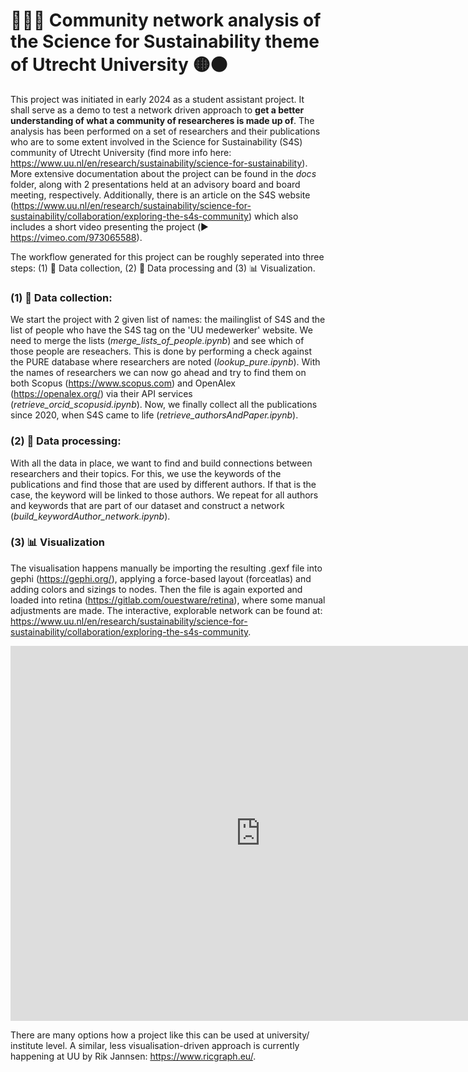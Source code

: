 # 🧑‍🧑‍🧒 Community network analysis of the Science for Sustainability theme of Utrecht University 🟡⚫️

This project was initiated in early 2024 as a student assistant project. It shall serve as a demo to test a network driven approach to **get a better understanding of what a community of researcheres is made up of**. The analysis has been performed on a set of researchers and their publications who are to some extent involved in the Science for Sustainability (S4S) community of Utrecht University (find more info here: https://www.uu.nl/en/research/sustainability/science-for-sustainability). More extensive documentation about the project can be found in the *docs* folder, along with 2 presentations held at an advisory board and board meeting, respectively. Additionally, there is an article on the S4S website (https://www.uu.nl/en/research/sustainability/science-for-sustainability/collaboration/exploring-the-s4s-community) which also includes a short video presenting the project (▶️ https://vimeo.com/973065588).

The workflow generated for this project can be roughly seperated into three steps: (1) 💾 Data collection, (2) 🐍 Data processing and (3) 📊 Visualization. 


### (1) 💾 Data collection:
We start the project with 2 given list of names: the mailinglist of S4S and the list of people who have the S4S tag on the 'UU medewerker' website. We need to merge the lists (*merge_lists_of_people.ipynb*) and see which of those people are reseachers. This is done by performing a check against the PURE database where researchers are noted (*lookup_pure.ipynb*). With the names of researchers we can now go ahead and try to find them on both Scopus (https://www.scopus.com) and OpenAlex (https://openalex.org/) via their API services (*retrieve_orcid_scopusid.ipynb*). Now, we finally collect all the publications since 2020, when S4S came to life (*retrieve_authorsAndPaper.ipynb*). 

### (2) 🐍 Data processing:
With all the data in place, we want to find and build connections between researchers and their topics. For this, we use the keywords of the publications and find those that are used by different authors. If that is the case, the keyword will be linked to those authors. We repeat for all authors and keywords that are part of our dataset and construct a network (*build_keywordAuthor_network.ipynb*).

### (3) 📊 Visualization
The visualisation happens manually be importing the resulting .gexf file into gephi (https://gephi.org/), applying a force-based layout (forceatlas) and adding colors and sizings to nodes. Then the file is again exported and loaded into retina (https://gitlab.com/ouestware/retina), where some manual adjustments are made. The interactive, explorable network can be found at: https://www.uu.nl/en/research/sustainability/science-for-sustainability/collaboration/exploring-the-s4s-community.

<div>
<iframe
  width="800"
  height="600"
  src="https://ouestware.gitlab.io/retina/1.0.0-beta.1/#/embed/?url=https%3A%2F%2Fgist.githubusercontent.com%2FThorkage%2Fd32bf35ef3cf9a24ad1b05ab0ae8399b%2Fraw%2Fcedaed29758fd97c9f933d8ecd7c2879463b72c5%2Fscopus_keywordsWithAuthors_18042024.gexf&c=c-s&sa[]=to&sa[]=r&sa[]=nup-n&sa[]=nua-n&ca[]=ty&ca[]=m&ca[]=d&ca[]=c-s&nr=0.675&er=0.1&ec=o&lt=1.736&ls=8&le=17"
  frameBorder="0"
  title="Retina"
  allowFullScreen
></iframe>
</div>

There are many options how a project like this can be used at university/ institute level. A similar, less visualisation-driven approach is currently happening at UU by Rik Jannsen: https://www.ricgraph.eu/. 

 

